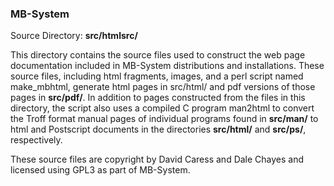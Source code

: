 ### MB-System

Source Directory: **src/htmlsrc/**

This directory contains the source files used to construct the web page documentation included in MB-System distributions and installations. These source files, including html fragments, images, and a perl script named make_mbhtml, generate html pages in src/html/ and pdf versions of those pages in **src/pdf/**. In addition to pages constructed from the files in this directory, the script also uses a compiled C program man2html to convert the Troff format manual pages of individual programs found in **src/man/** to html and Postscript documents in the directories **src/html/** and **src/ps/**, respectively.

These source files are copyright by David Caress and Dale Chayes and licensed using GPL3 as part of MB-System.